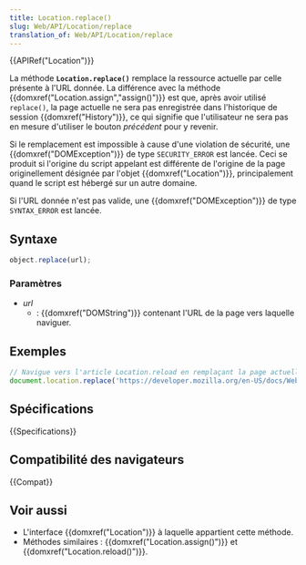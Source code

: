 ```yaml
---
title: Location.replace()
slug: Web/API/Location/replace
translation_of: Web/API/Location/replace
---
```


{{APIRef("Location")}}

La méthode **`Location.replace()`** remplace la ressource actuelle par celle présente à l'URL donnée. La différence avec la méthode {{domxref("Location.assign","assign()")}} est que, après avoir utilisé `replace()`, la page actuelle ne sera pas enregistrée dans l'historique de session {{domxref("History")}}, ce qui signifie que l'utilisateur ne sera pas en mesure d'utiliser le bouton _précédent_ pour y revenir.

Si le remplacement est impossible à cause d'une violation de sécurité, une {{domxref("DOMException")}} de type `SECURITY_ERROR` est lancée. Ceci se produit si l'origine du script appelant est différente de l'origine de la page originellement désignée par l'objet {{domxref("Location")}}, principalement quand le script est hébergé sur un autre domaine.

Si l'URL donnée n'est pas valide, une {{domxref("DOMException")}} de type `SYNTAX_ERROR` est lancée.

## Syntaxe

```js
object.replace(url);
```

### Paramètres

- _url_
  - : {{domxref("DOMString")}} contenant l'URL de la page vers laquelle naviguer.

## Exemples

```js
// Navigue vers l'article Location.reload en remplaçant la page actuelle
document.location.replace('https://developer.mozilla.org/en-US/docs/Web/API/Location.reload');
```

## Spécifications

{{Specifications}}

## Compatibilité des navigateurs

{{Compat}}

## Voir aussi

- L'interface {{domxref("Location")}} à laquelle appartient cette méthode.
- Méthodes similaires : {{domxref("Location.assign()")}} et {{domxref("Location.reload()")}}.
